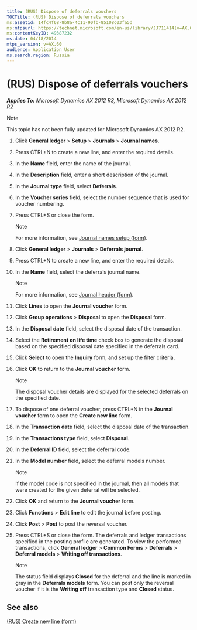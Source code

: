 ```yaml
---
title: (RUS) Dispose of deferrals vouchers
TOCTitle: (RUS) Dispose of deferrals vouchers
ms:assetid: 14fc4f68-8b8a-4c11-90fb-85108c03fa5d
ms:mtpsurl: https://technet.microsoft.com/en-us/library/JJ711414(v=AX.60)
ms:contentKeyID: 49387232
ms.date: 04/18/2014
mtps_version: v=AX.60
audience: Application User
ms.search.region: Russia
---
```


# (RUS) Dispose of deferrals vouchers 


_**Applies To:** Microsoft Dynamics AX 2012 R3, Microsoft Dynamics AX 2012 R2_


> [!NOTE]
> <P>This topic has not been fully updated for Microsoft Dynamics AX 2012 R2.</P>



1.  Click **General ledger** \> **Setup** \> **Journals** \> **Journal names**.

2.  Press CTRL+N to create a new line, and enter the required details.

3.  In the **Name** field, enter the name of the journal.

4.  In the **Description** field, enter a short description of the journal.

5.  In the **Journal type** field, select **Deferrals**.

6.  In the **Voucher series** field, select the number sequence that is used for voucher numbering.

7.  Press CTRL+S or close the form.
    

    > [!NOTE]
    > <P>For more information, see <A href="https://technet.microsoft.com/en-us/library/aa552517(v=ax.60)">Journal names setup (form)</A>.</P>



8.  Click **General ledger** \> **Journals** \> **Deferrals journal**.

9.  Press CTRL+N to create a new line, and enter the required details.

10. In the **Name** field, select the deferrals journal name.
    

    > [!NOTE]
    > <P>For more information, see <A href="https://technet.microsoft.com/en-us/library/aa557917(v=ax.60)">Journal header (form)</A>.</P>



11. Click **Lines** to open the **Journal voucher** form.

12. Click **Group operations** \> **Disposal** to open the **Disposal** form.

13. In the **Disposal date** field, select the disposal date of the transaction.

14. Select the **Retirement on life time** check box to generate the disposal based on the specified disposal date specified in the deferrals card.

15. Click **Select** to open the **Inquiry** form, and set up the filter criteria.

16. Click **OK** to return to the **Journal voucher** form.
    

    > [!NOTE]
    > <P>The disposal voucher details are displayed for the selected deferrals on the specified date.</P>



17. To dispose of one deferral voucher, press CTRL+N in the **Journal voucher** form to open the **Create new line** form.

18. In the **Transaction date** field, select the disposal date of the transaction.

19. In the **Transactions type** field, select **Disposal**.

20. In the **Deferral ID** field, select the deferral code.

21. In the **Model number** field, select the deferral models number.
    

    > [!NOTE]
    > <P>If the model code is not specified in the journal, then all models that were created for the given deferral will be selected.</P>



22. Click **OK** and return to the **Journal voucher** form.

23. Click **Functions** \> **Edit line** to edit the journal before posting.

24. Click **Post** \> **Post** to post the reversal voucher.

25. Press CTRL+S or close the form. The deferrals and ledger transactions specified in the posting profile are generated. To view the performed transactions, click **General ledger** \> **Common Forms** \> **Deferrals** \> **Deferral models** \> **Writing off transactions**.
    

    > [!NOTE]
    > <P>The status field displays <STRONG>Closed</STRONG> for the deferral and the line is marked in gray in the <STRONG>Deferrals models</STRONG> form. You can post only the reversal voucher if it is the <STRONG>Writing off</STRONG> transaction type and <STRONG>Closed</STRONG> status.</P>



## See also

[(RUS) Create new line (form)](https://technet.microsoft.com/en-us/library/jj678398\(v=ax.60\))

  


